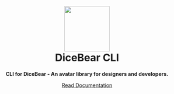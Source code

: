<h1 align="center"><img src="https://dicebear.com/api/male/seed.svg?mood=happy" width="124" /> <br />DiceBear CLI</h1>
<p align="center">
  <strong>CLI for DiceBear - An avatar library for designers and developers.</strong>
</p>

<p align="center">
  <a href="https://dicebear.com/">
    Read Documentation
  </a>
</p>
